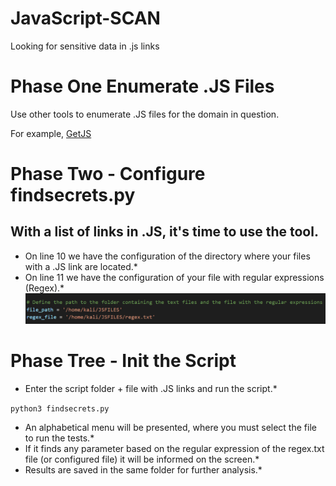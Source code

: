 # JavaScript-SCAN
 Looking for sensitive data in .js links

# Phase One Enumerate .JS Files
Use other tools to enumerate .JS files for the domain in question.

For example, <a href="https://github.com/003random/getJS" target="_blank">GetJS</a>

# Phase Two - Configure findsecrets.py
## With a list of links in .JS, it's time to use the tool.
* On line 10 we have the configuration of the directory where your files with a .JS link are located.*
* On line 11 we have the configuration of your file with regular expressions (Regex).*
![Path](https://github.com/housekore/JavaScript-SCAN/blob/main/images/image01.png)

# Phase Tree - Init the Script
* Enter the script folder + file with .JS links and run the script.*

`python3 findsecrets.py`

* An alphabetical menu will be presented, where you must select the file to run the tests.*
* If it finds any parameter based on the regular expression of the regex.txt file (or configured file) it will be informed on the screen.*
* Results are saved in the same folder for further analysis.*

